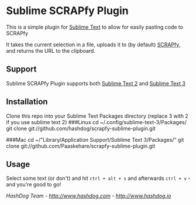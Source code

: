 Sublime SCRAPfy Plugin
======================

This is a simple plugin for [Sublime Text](http://www.sublimetext.com) to allow for easily pasting code to SCRAPfy

It takes the current selection in a file, uploads it to (by default) [SCRAPfy](http://scrapfy.io), and returns the URL to the clipboard.

Support
-------
Sublime SCRAPfy Plugin supports both [Sublime Text 2](http://www.sublimetext.com/2) and [Sublime Text 3](http://www.sublimetext.com/3)

Installation
------------

Clone this repo into your Sublime Text Packages directory
(replace 3 with 2 if you use sublime text 2)
###Linux
    cd ~/.config/sublime-text-3/Packages/
    git clone git://github.com/hashdog/scrapfy-sublime-plugin.git

###Mac
    cd ~/"Library/Application Support/Sublime Text 3/Packages/"
    git clone git://github.com/Paaskehare/scrapfy-sublime-plugin.git

Usage
-----

Select some text (or don't) and hit `ctrl + alt + s` and afterwards `ctrl + v` - and you're good to go!

*HashDog Team - http://www.hashdog.com - http://www.hashdog.io*
